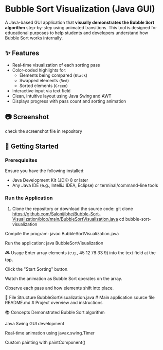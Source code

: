 # Bubble Sort Visualization (Java GUI)

A Java-based GUI application that **visually demonstrates the Bubble Sort algorithm** step-by-step using animated transitions. This tool is designed for educational purposes to help students and developers understand how Bubble Sort works internally.

## ✨ Features

- Real-time visualization of each sorting pass
- Color-coded highlights for:
  - Elements being compared (`Black`)
  - Swapped elements (`Red`)
  - Sorted elements (`Green`)
- Interactive input via text field
- Clean, intuitive layout using Java Swing and AWT
- Displays progress with pass count and sorting animation

## 📷 Screenshot
check the screenshot file in repository

## 🚀 Getting Started

### Prerequisites

Ensure you have the following installed:

- Java Development Kit (JDK) 8 or later
- Any Java IDE (e.g., IntelliJ IDEA, Eclipse) or terminal/command-line tools

### Run the Application

1. Clone the repository or download the source code:
   git clone https://github.com/Salonijibhe/Bubble-Sort-Visualization/blob/main/BubbleSortVisualization.java
   cd bubble-sort-visualization
   
Compile the program:
javac BubbleSortVisualization.java

Run the application:
java BubbleSortVisualization

🎮 Usage
Enter array elements (e.g., 45 12 78 33 9) into the text field at the top.

Click the "Start Sorting" button.

Watch the animation as Bubble Sort operates on the array.

Observe each pass and how elements shift into place.

📁 File Structure
BubbleSortVisualization.java  # Main application source file
README.md                     # Project overview and instructions

📚 Concepts Demonstrated
Bubble Sort algorithm

Java Swing GUI development

Real-time animation using javax.swing.Timer

Custom painting with paintComponent()

